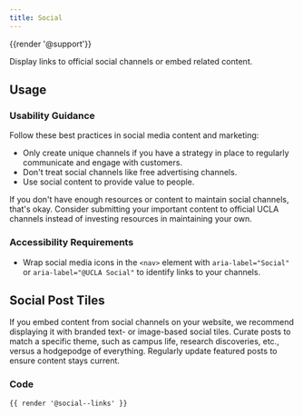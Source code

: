 ```yaml
---
title: Social
---
```

{{render '@support'}}

Display links to official social channels or embed related content.

## Usage

### Usability Guidance

Follow these best practices in social media content and marketing:

* Only create unique channels if you have a strategy in place to regularly communicate and engage with customers.
* Don't treat social channels like free advertising channels.
* Use social content to provide value to people.

If you don't have enough resources or content to maintain social channels, that's okay. Consider submitting your important content to official UCLA channels instead of investing resources in maintaining your own.

### Accessibility Requirements

* Wrap social media icons in the `<nav>` element with `aria-label="Social"` or `aria-label="@UCLA Social"` to identify links to your channels.

## Social Post Tiles

If you embed content from social channels on your website, we recommend displaying it with branded text- or image-based social tiles. Curate posts to match a specific theme, such as campus life, research discoveries, etc., versus a hodgepodge of everything. Regularly update featured posts to ensure content stays current.

### Code

```
{{ render '@social--links' }}
```
